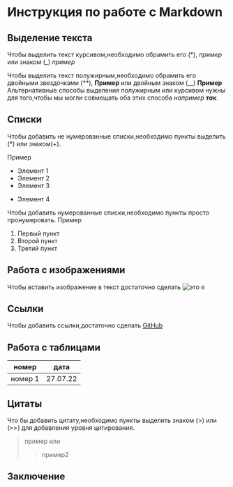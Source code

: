 # Инструкция по работе с Markdown

## Выделение текста 

Чтобы выделить текст курсивом,необходимо обрамить его (*), *пример* или знаком (_) _пример_

Чтобы выделить текст полужирным,необходимо обрамить его двойными звездочками (**), **Пример** или двойным знаком (__)
__Пример__
Альтернативные способы выделения полужирным или курсивом нужны для того,чтобы мы могли совмещать оба этих способа _например **так**_. 

## Списки 
Чтобы добавить не нумерованные списки,необходимо пункты выделить (*) или знаком(+).
 
 Пример
* Элемент 1
* Элемент 2
* Элемент 3
+ Элемент 4

Чтобы добавить нумерованные списки,необходимо пункты просто пронумеровать.
Пример
1. Первый пункт 
2. Второй пункт 
3. Третий пункт  

## Работа с изображениями 

Чтобы вставить изображение в текст достаточно сделать ![это я](Alexei_V.jpg)

## Ссылки 

Чтобы добавить ссылки,достаточно сделать [GitHub](https://github.com/Alexei0915) 

## Работа с таблицами 

  номер | дата
 -------|--------
номер 1 | 27.07.22 

## Цитаты 

Что бы добавить цитату,необходимо пункты выделить знаком (>) или (>>) для добавления уровня цитирования.

> пример
или
>> пример2

## Заключение 